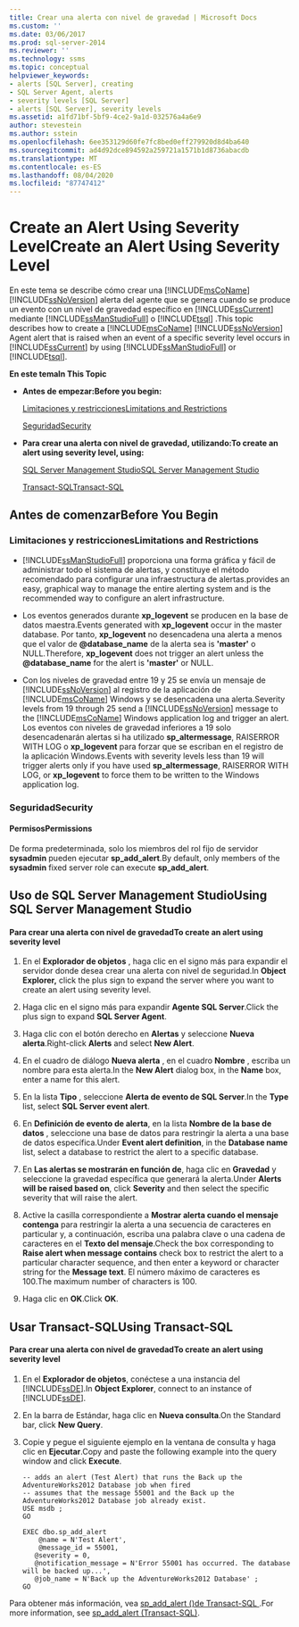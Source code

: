 ```yaml
---
title: Crear una alerta con nivel de gravedad | Microsoft Docs
ms.custom: ''
ms.date: 03/06/2017
ms.prod: sql-server-2014
ms.reviewer: ''
ms.technology: ssms
ms.topic: conceptual
helpviewer_keywords:
- alerts [SQL Server], creating
- SQL Server Agent, alerts
- severity levels [SQL Server]
- alerts [SQL Server], severity levels
ms.assetid: a1fd71bf-5bf9-4ce2-9a1d-032576a4a6e9
author: stevestein
ms.author: sstein
ms.openlocfilehash: 6ee353129d60fe7fc8bed0eff279920d8d4ba640
ms.sourcegitcommit: ad4d92dce894592a259721a1571b1d8736abacdb
ms.translationtype: MT
ms.contentlocale: es-ES
ms.lasthandoff: 08/04/2020
ms.locfileid: "87747412"
---
```

# <a name="create-an-alert-using-severity-level"></a><span data-ttu-id="af004-102">Create an Alert Using Severity Level</span><span class="sxs-lookup"><span data-stu-id="af004-102">Create an Alert Using Severity Level</span></span>
  <span data-ttu-id="af004-103">En este tema se describe cómo crear una [!INCLUDE[msCoName](../../includes/msconame-md.md)] [!INCLUDE[ssNoVersion](../../includes/ssnoversion-md.md)] alerta del agente que se genera cuando se produce un evento con un nivel de gravedad específico en [!INCLUDE[ssCurrent](../../includes/sscurrent-md.md)] mediante [!INCLUDE[ssManStudioFull](../../includes/ssmanstudiofull-md.md)] o [!INCLUDE[tsql](../../includes/tsql-md.md)] .</span><span class="sxs-lookup"><span data-stu-id="af004-103">This topic describes how to create a [!INCLUDE[msCoName](../../includes/msconame-md.md)] [!INCLUDE[ssNoVersion](../../includes/ssnoversion-md.md)] Agent alert that is raised when an event of a specific severity level occurs in [!INCLUDE[ssCurrent](../../includes/sscurrent-md.md)] by using [!INCLUDE[ssManStudioFull](../../includes/ssmanstudiofull-md.md)] or [!INCLUDE[tsql](../../includes/tsql-md.md)].</span></span>  
  
 <span data-ttu-id="af004-104">**En este tema**</span><span class="sxs-lookup"><span data-stu-id="af004-104">**In This Topic**</span></span>  
  
-   <span data-ttu-id="af004-105">**Antes de empezar:**</span><span class="sxs-lookup"><span data-stu-id="af004-105">**Before you begin:**</span></span>  
  
     [<span data-ttu-id="af004-106">Limitaciones y restricciones</span><span class="sxs-lookup"><span data-stu-id="af004-106">Limitations and Restrictions</span></span>](#Restrictions)  
  
     [<span data-ttu-id="af004-107">Seguridad</span><span class="sxs-lookup"><span data-stu-id="af004-107">Security</span></span>](#Security)  
  
-   <span data-ttu-id="af004-108">**Para crear una alerta con nivel de gravedad, utilizando:**</span><span class="sxs-lookup"><span data-stu-id="af004-108">**To create an alert using severity level, using:**</span></span>  
  
     [<span data-ttu-id="af004-109">SQL Server Management Studio</span><span class="sxs-lookup"><span data-stu-id="af004-109">SQL Server Management Studio</span></span>](#SSMSProcedure)  
  
     [<span data-ttu-id="af004-110">Transact-SQL</span><span class="sxs-lookup"><span data-stu-id="af004-110">Transact-SQL</span></span>](#TsqlProcedure)  
  
##  <a name="before-you-begin"></a><a name="BeforeYouBegin"></a> <span data-ttu-id="af004-111">Antes de comenzar</span><span class="sxs-lookup"><span data-stu-id="af004-111">Before You Begin</span></span>  
  
###  <a name="limitations-and-restrictions"></a><a name="Restrictions"></a> <span data-ttu-id="af004-112">Limitaciones y restricciones</span><span class="sxs-lookup"><span data-stu-id="af004-112">Limitations and Restrictions</span></span>  
  
-   [!INCLUDE[ssManStudioFull](../../includes/ssmanstudiofull-md.md)] <span data-ttu-id="af004-113">proporciona una forma gráfica y fácil de administrar todo el sistema de alertas, y constituye el método recomendado para configurar una infraestructura de alertas.</span><span class="sxs-lookup"><span data-stu-id="af004-113">provides an easy, graphical way to manage the entire alerting system and is the recommended way to configure an alert infrastructure.</span></span>  
  
-   <span data-ttu-id="af004-114">Los eventos generados durante **xp_logevent** se producen en la base de datos maestra.</span><span class="sxs-lookup"><span data-stu-id="af004-114">Events generated with **xp_logevent** occur in the master database.</span></span> <span data-ttu-id="af004-115">Por tanto, **xp_logevent** no desencadena una alerta a menos que el valor de **@database_name** de la alerta sea is **'master'** o NULL.</span><span class="sxs-lookup"><span data-stu-id="af004-115">Therefore, **xp_logevent** does not trigger an alert unless the **@database_name** for the alert is **'master'** or NULL.</span></span>  
  
-   <span data-ttu-id="af004-116">Con los niveles de gravedad entre 19 y 25 se envía un mensaje de [!INCLUDE[ssNoVersion](../../includes/ssnoversion-md.md)] al registro de la aplicación de [!INCLUDE[msCoName](../../includes/msconame-md.md)] Windows y se desencadena una alerta.</span><span class="sxs-lookup"><span data-stu-id="af004-116">Severity levels from 19 through 25 send a [!INCLUDE[ssNoVersion](../../includes/ssnoversion-md.md)] message to the [!INCLUDE[msCoName](../../includes/msconame-md.md)] Windows application log and trigger an alert.</span></span> <span data-ttu-id="af004-117">Los eventos con niveles de gravedad inferiores a 19 solo desencadenarán alertas si ha utilizado **sp_altermessage**, RAISERROR WITH LOG o **xp_logevent** para forzar que se escriban en el registro de la aplicación Windows.</span><span class="sxs-lookup"><span data-stu-id="af004-117">Events with severity levels less than 19 will trigger alerts only if you have used **sp_altermessage**, RAISERROR WITH LOG, or **xp_logevent** to force them to be written to the Windows application log.</span></span>  
  
###  <a name="security"></a><a name="Security"></a> <span data-ttu-id="af004-118">Seguridad</span><span class="sxs-lookup"><span data-stu-id="af004-118">Security</span></span>  
  
####  <a name="permissions"></a><a name="Permissions"></a> <span data-ttu-id="af004-119">Permisos</span><span class="sxs-lookup"><span data-stu-id="af004-119">Permissions</span></span>  
 <span data-ttu-id="af004-120">De forma predeterminada, solo los miembros del rol fijo de servidor **sysadmin** pueden ejecutar **sp_add_alert**.</span><span class="sxs-lookup"><span data-stu-id="af004-120">By default, only members of the **sysadmin** fixed server role can execute **sp_add_alert**.</span></span>  
  
##  <a name="using-sql-server-management-studio"></a><a name="SSMSProcedure"></a> <span data-ttu-id="af004-121">Uso de SQL Server Management Studio</span><span class="sxs-lookup"><span data-stu-id="af004-121">Using SQL Server Management Studio</span></span>  
  
#### <a name="to-create-an-alert-using-severity-level"></a><span data-ttu-id="af004-122">Para crear una alerta con nivel de gravedad</span><span class="sxs-lookup"><span data-stu-id="af004-122">To create an alert using severity level</span></span>  
  
1.  <span data-ttu-id="af004-123">En el **Explorador de objetos** , haga clic en el signo más para expandir el servidor donde desea crear una alerta con nivel de seguridad.</span><span class="sxs-lookup"><span data-stu-id="af004-123">In **Object Explorer,** click the plus sign to expand the server where you want to create an alert using severity level.</span></span>  
  
2.  <span data-ttu-id="af004-124">Haga clic en el signo más para expandir **Agente SQL Server**.</span><span class="sxs-lookup"><span data-stu-id="af004-124">Click the plus sign to expand **SQL Server Agent**.</span></span>  
  
3.  <span data-ttu-id="af004-125">Haga clic con el botón derecho en **Alertas** y seleccione **Nueva alerta**.</span><span class="sxs-lookup"><span data-stu-id="af004-125">Right-click **Alerts** and select **New Alert**.</span></span>  
  
4.  <span data-ttu-id="af004-126">En el cuadro de diálogo **Nueva alerta** , en el cuadro **Nombre** , escriba un nombre para esta alerta.</span><span class="sxs-lookup"><span data-stu-id="af004-126">In the **New Alert** dialog box, in the **Name** box, enter a name for this alert.</span></span>  
  
5.  <span data-ttu-id="af004-127">En la lista **Tipo** , seleccione **Alerta de evento de SQL Server**.</span><span class="sxs-lookup"><span data-stu-id="af004-127">In the **Type** list, select **SQL Server event alert**.</span></span>  
  
6.  <span data-ttu-id="af004-128">En **Definición de evento de alerta**, en la lista **Nombre de la base de datos** , seleccione una base de datos para restringir la alerta a una base de datos específica.</span><span class="sxs-lookup"><span data-stu-id="af004-128">Under **Event alert definition**, in the **Database name** list, select a database to restrict the alert to a specific database.</span></span>  
  
7.  <span data-ttu-id="af004-129">En **Las alertas se mostrarán en función de**, haga clic en **Gravedad** y seleccione la gravedad específica que generará la alerta.</span><span class="sxs-lookup"><span data-stu-id="af004-129">Under **Alerts will be raised based on**, click **Severity** and then select the specific severity that will raise the alert.</span></span>  
  
8.  <span data-ttu-id="af004-130">Active la casilla correspondiente a **Mostrar alerta cuando el mensaje contenga** para restringir la alerta a una secuencia de caracteres en particular y, a continuación, escriba una palabra clave o una cadena de caracteres en el **Texto del mensaje**.</span><span class="sxs-lookup"><span data-stu-id="af004-130">Check the box corresponding to **Raise alert when message contains** check box to restrict the alert to a particular character sequence, and then enter a keyword or character string for the **Message text**.</span></span> <span data-ttu-id="af004-131">El número máximo de caracteres es 100.</span><span class="sxs-lookup"><span data-stu-id="af004-131">The maximum number of characters is 100.</span></span>  
  
9. <span data-ttu-id="af004-132">Haga clic en **OK**.</span><span class="sxs-lookup"><span data-stu-id="af004-132">Click **OK**.</span></span>  
  
##  <a name="using-transact-sql"></a><a name="TsqlProcedure"></a> <span data-ttu-id="af004-133">Usar Transact-SQL</span><span class="sxs-lookup"><span data-stu-id="af004-133">Using Transact-SQL</span></span>  
  
#### <a name="to-create-an-alert-using-severity-level"></a><span data-ttu-id="af004-134">Para crear una alerta con nivel de gravedad</span><span class="sxs-lookup"><span data-stu-id="af004-134">To create an alert using severity level</span></span>  
  
1.  <span data-ttu-id="af004-135">En el **Explorador de objetos**, conéctese a una instancia del [!INCLUDE[ssDE](../../includes/ssde-md.md)].</span><span class="sxs-lookup"><span data-stu-id="af004-135">In **Object Explorer**, connect to an instance of [!INCLUDE[ssDE](../../includes/ssde-md.md)].</span></span>  
  
2.  <span data-ttu-id="af004-136">En la barra de Estándar, haga clic en **Nueva consulta**.</span><span class="sxs-lookup"><span data-stu-id="af004-136">On the Standard bar, click **New Query**.</span></span>  
  
3.  <span data-ttu-id="af004-137">Copie y pegue el siguiente ejemplo en la ventana de consulta y haga clic en **Ejecutar**.</span><span class="sxs-lookup"><span data-stu-id="af004-137">Copy and paste the following example into the query window and click **Execute**.</span></span>  
  
    ```  
    -- adds an alert (Test Alert) that runs the Back up the AdventureWorks2012 Database job when fired   
    -- assumes that the message 55001 and the Back up the AdventureWorks2012 Database job already exist.  
    USE msdb ;  
    GO  
  
    EXEC dbo.sp_add_alert  
        @name = N'Test Alert',  
        @message_id = 55001,   
       @severity = 0,   
       @notification_message = N'Error 55001 has occurred. The database will be backed up...',   
       @job_name = N'Back up the AdventureWorks2012 Database' ;  
    GO  
    ```  
  
 <span data-ttu-id="af004-138">Para obtener más información, vea [sp_add_alert &#40;&#41;de Transact-SQL ](/sql/relational-databases/system-stored-procedures/sp-add-alert-transact-sql).</span><span class="sxs-lookup"><span data-stu-id="af004-138">For more information, see [sp_add_alert &#40;Transact-SQL&#41;](/sql/relational-databases/system-stored-procedures/sp-add-alert-transact-sql).</span></span>  
  
  
